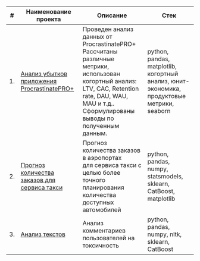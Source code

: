 | #    | Наименование проекта                | Описание                                                     | Стек                                                         |
| ---- | ------------------------------------------------------------ | ------------------------------------------------------------ | ------------------------------------------------------------ |
| 1.   | [Анализ убытков приложения ProcrastinatePRO+](https://github.com/aq2003/Portfolio/tree/main/Gold%20Recovery) | Проведен анализ данных от ProcrastinatePRO+ <br/> Рассчитаны различные метрики, <br/> использован когортный анализ: <br/> LTV, CAC, Retention rate, DAU, WAU, MAU и т.д.. <br/> Сформулированы выводы по полученным данным. | python, pandas, matplotlib, <br/> когортный анализ, юнит-экономика, продуктовые метрики, seaborn       |
| 2.   | [Прогноз количества заказов для сервиса такси](https://github.com/aq2003/Portfolio/tree/main/Taxi%20Service) | Прогноз количества заказов в аэропортах <br/>для сервиса такси с целью более точного планирования количества доступных <br/>автомобилей | python, pandas, numpy, statsmodels, sklearn, CatBoost, matplotlib |
| 3.   | [Анализ текстов](https://github.com/aq2003/Portfolio/tree/main/Analyzing%20Texts) | Анализ комментариев пользователей на токсичность             | python, pandas, numpy, nltk, sklearn, CatBoost |
